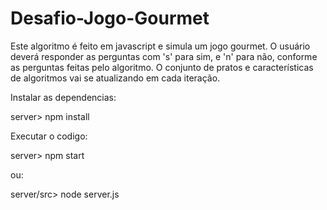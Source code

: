 # Desafio-Jogo-Gourmet
Este algoritmo é feito em javascript e simula um jogo gourmet. 
O usuário deverá responder as perguntas com 's' para sim, e 'n' para não, conforme as perguntas feitas pelo  algoritmo. 
O conjunto de pratos e características de algoritmos vai se atualizando em cada iteração.

Instalar as dependencias:

server> npm install

Executar o codigo:

server> npm start

ou:

server/src> node server.js
